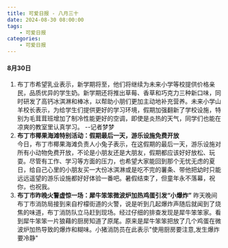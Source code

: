 ```yaml
---
title: 可爱日报 - 八月三十
date: 2024-08-30 08:00:00
tags:
    - 可爱日报
categories:
    - 可爱日报
---
```

#### 8月30日
1. 布丁市希望乳业表示，新学期将至，他们将继续为未来小学等校提供价格亲民，品质优异的学生奶。新学期还将推出草莓、香草和巧克力三种新口味，同时研发了高钙冰淇淋和棒冰，以帮助小朋们更加主动地补充营养。未来小学山羊校长表示，为给学生们提供更好的学习环境，假期加强翻新了学校设施，特别为毛茸茸班增加了制冷性能更好的空调，即使是炎热的天气，同学们也能在凉爽的教室里认真学习。 --记者梦梦
2. **布丁市椰果海滩特别活动：假期最后一天，游乐设施免费开放**<br>
今日，布丁市椰果海滩负责人小兔子表示，在这假期的最后一天，游乐设施对所有小动物免费开放，不论是小朋友还是大朋友，假期都应该好好放松、玩耍。尽管有工作、学习等方面的压力，也希望大家能回到那个无忧无虑的夏日，给自己心里的小朋友买一大份冰淇淋或是吃不完的薯条、带他把幼时只能远远遥望的游乐设施都好好体验一番吧。暑假结束了，但童年永不落幕，祝你，也祝我。
3. **布丁市昨晚火警虚惊一场：犀牛笨笨微波炉加热鸡蛋引发“小爆炸”**
昨天晚间布丁市消防局接到来自柠檬街道的火警，说是听到几起爆炸声随后就闻到了烧焦的味道，布丁消防队立马赶到现场。经过仔细的排查发现是犀牛笨笨家。看到犀牛笨笨一片狼藉的厨房知道了原尾。原来是犀牛笨笨把放了几个鸡蛋在微波炉加热导致的爆炸和糊味。小猪消防员在此表示"使用厨房要注意,发生爆炸要冷静"

